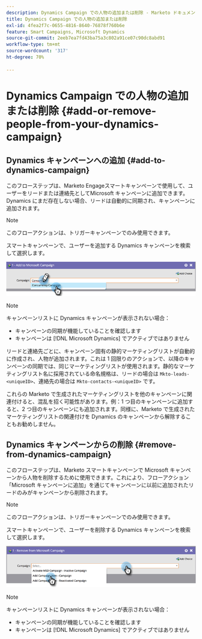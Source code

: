 ```yaml
---
description: Dynamics Campaign での人物の追加または削除 - Marketo ドキュメント - 製品ドキュメント
title: Dynamics Campaign での人物の追加または削除
exl-id: 4fea2f7c-0655-4816-8640-76878f760b6e
feature: Smart Campaigns, Microsoft Dynamics
source-git-commit: 2eeb7ea7fd43ba75a3c802a91ce07c90dc8abd91
workflow-type: tm+mt
source-wordcount: '317'
ht-degree: 70%

---
```


# Dynamics Campaign での人物の追加または削除 {#add-or-remove-people-from-your-dynamics-campaign}

## Dynamics キャンペーンへの追加 {#add-to-dynamics-campaign}

このフローステップは、Marketo Engageスマートキャンペーンで使用して、ユーザーをリードまたは連絡先としてMicrosoft キャンペーンに追加できます。 Dynamics にまだ存在しない場合、リードは自動的に同期され、キャンペーンに追加されます。

>[!NOTE]
>
>このフローアクションは、トリガーキャンペーンでのみ使用できます。

スマートキャンペーンで、ユーザーを追加する Dynamics キャンペーンを検索して選択します。

![](assets/add-or-remove-people-from-your-dynamics-campaign-1.png)

>[!NOTE]
>
>キャンペーンリストに Dynamics キャンペーンが表示されない場合：
>
>* キャンペーンの同期が機能していることを確認します
>* キャンペーンは [!DNL Microsoft Dynamics] でアクティブではありません

リードと連絡先ごとに、キャンペーン固有の静的マーケティングリストが自動的に作成され、人物が追加されます。これは 1 回限りのアクションで、以降のキャンペーンの同期では、同じマーケティングリストが使用されます。静的なマーケティングリスト名に採用されている命名規格は、リードの場合は `Mkto-leads-<uniqueID>`、連絡先の場合は `Mkto-contacts-<uniqueID>` です。

これらの Marketo で生成されたマーケティングリストを他のキャンペーンに関連付けると、混乱を招く可能性があります。例：1 つ目のキャンペーンに追加すると、2 つ目のキャンペーンにも追加されます。同様に、Marketo で生成されたマーケティングリストの関連付けを Dynamics のキャンペーンから解除することもお勧めしません。

## Dynamics キャンペーンからの削除 {#remove-from-dynamics-campaign}

このフローステップは、Marketo スマートキャンペーンで Microsoft キャンペーンから人物を削除するために使用できます。これにより、フローアクション「Microsoft キャンペーンに追加」を通じてキャンペーンに以前に追加されたリードのみがキャンペーンから削除されます。

>[!NOTE]
>
>このフローアクションは、トリガーキャンペーンでのみ使用できます。

スマートキャンペーンで、ユーザーを削除する Dynamics キャンペーンを検索して選択します。

![](assets/add-or-remove-people-from-your-dynamics-campaign-2.png)

>[!NOTE]
>
>キャンペーンリストに Dynamics キャンペーンが表示されない場合：
>
>* キャンペーンの同期が機能していることを確認します
>* キャンペーンは [!DNL Microsoft Dynamics] でアクティブではありません
